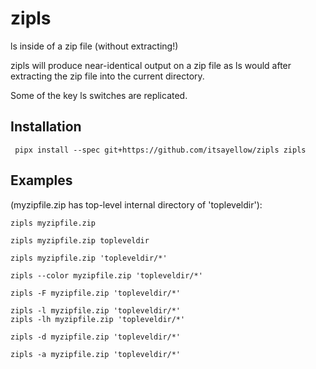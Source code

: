 # zipls
ls inside of a zip file (without extracting!)

zipls will produce near-identical output on a zip file as ls would after extracting the zip file into the current directory.

Some of the key ls switches are replicated.
## Installation

     pipx install --spec git+https://github.com/itsayellow/zipls zipls 

## Examples
(myzipfile.zip has top-level internal directory of 'topleveldir'):
    
    zipls myzipfile.zip

    zipls myzipfile.zip topleveldir

    zipls myzipfile.zip 'topleveldir/*'

    zipls --color myzipfile.zip 'topleveldir/*'

    zipls -F myzipfile.zip 'topleveldir/*'

    zipls -l myzipfile.zip 'topleveldir/*'
    zipls -lh myzipfile.zip 'topleveldir/*'
    
    zipls -d myzipfile.zip 'topleveldir/*'

    zipls -a myzipfile.zip 'topleveldir/*'
